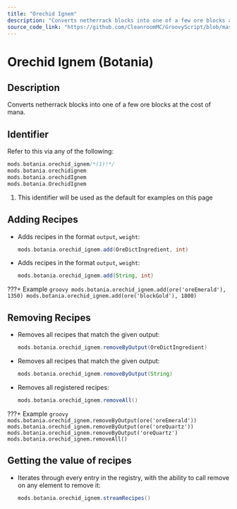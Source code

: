 ```yaml
---
title: "Orechid Ignem"
description: "Converts netherrack blocks into one of a few ore blocks at the cost of mana."
source_code_link: "https://github.com/CleanroomMC/GroovyScript/blob/master/src/main/java/com/cleanroommc/groovyscript/compat/mods/botania/OrechidIgnem.java"
---
```


# Orechid Ignem (Botania)

## Description

Converts netherrack blocks into one of a few ore blocks at the cost of mana.

## Identifier

Refer to this via any of the following:

```groovy hl_lines="1"
mods.botania.orechid_ignem/*(1)!*/
mods.botania.orechidignem
mods.botania.orechidIgnem
mods.botania.OrechidIgnem
```

1. This identifier will be used as the default for examples on this page

## Adding Recipes

- Adds recipes in the format `output`, `weight`:

    ```groovy
    mods.botania.orechid_ignem.add(OreDictIngredient, int)
    ```

- Adds recipes in the format `output`, `weight`:

    ```groovy
    mods.botania.orechid_ignem.add(String, int)
    ```

???+ Example
    ```groovy
    mods.botania.orechid_ignem.add(ore('oreEmerald'), 1350)
    mods.botania.orechid_ignem.add(ore('blockGold'), 1800)
    ```

## Removing Recipes

- Removes all recipes that match the given output:

    ```groovy
    mods.botania.orechid_ignem.removeByOutput(OreDictIngredient)
    ```

- Removes all recipes that match the given output:

    ```groovy
    mods.botania.orechid_ignem.removeByOutput(String)
    ```

- Removes all registered recipes:

    ```groovy
    mods.botania.orechid_ignem.removeAll()
    ```

???+ Example
    ```groovy
    mods.botania.orechid_ignem.removeByOutput(ore('oreEmerald'))
    mods.botania.orechid_ignem.removeByOutput(ore('oreQuartz'))
    mods.botania.orechid_ignem.removeByOutput('oreQuartz')
    mods.botania.orechid_ignem.removeAll()
    ```

## Getting the value of recipes

- Iterates through every entry in the registry, with the ability to call remove on any element to remove it:

    ```groovy
    mods.botania.orechid_ignem.streamRecipes()
    ```
